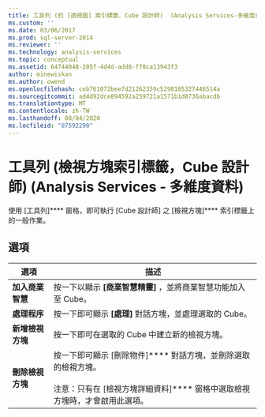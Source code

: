 ```yaml
---
title: 工具列 (的 [透視圖] 索引標籤、Cube 設計師)  (Analysis Services-多維度資料) |Microsoft Docs
ms.custom: ''
ms.date: 03/06/2017
ms.prod: sql-server-2014
ms.reviewer: ''
ms.technology: analysis-services
ms.topic: conceptual
ms.assetid: 64744048-205f-4d4d-add8-ff0ca13943f3
author: minewiskan
ms.author: owend
ms.openlocfilehash: ceb761072bee7d21262359c5298105327446514a
ms.sourcegitcommit: ad4d92dce894592a259721a1571b1d8736abacdb
ms.translationtype: MT
ms.contentlocale: zh-TW
ms.lasthandoff: 08/04/2020
ms.locfileid: "87592290"
---
```

# <a name="toolbar-perspectives-tab-cube-designer-analysis-services---multidimensional-data"></a>工具列 (檢視方塊索引標籤，Cube 設計師) (Analysis Services - 多維度資料)
  使用 [工具列]**** 窗格，即可執行 [Cube 設計師] 之 [檢視方塊]**** 索引標籤上的一般作業。  
  
## <a name="options"></a>選項  
  
|選項|描述|  
|------------|-----------------|  
|**加入商業智慧**|按一下以顯示 **[商業智慧精靈]** ，並將商業智慧功能加入至 Cube。|  
|**處理程序**|按一下即可顯示 **[處理]** 對話方塊，並處理選取的 Cube。|  
|**新增檢視方塊**|按一下即可在選取的 Cube 中建立新的檢視方塊。|  
|**刪除檢視方塊**|按一下即可顯示 [刪除物件]**** 對話方塊，並刪除選取的檢視方塊。<br /><br /> 注意：只有在 [檢視方塊詳細資料]**** 窗格中選取檢視方塊時，才會啟用此選項。|  
  
  
